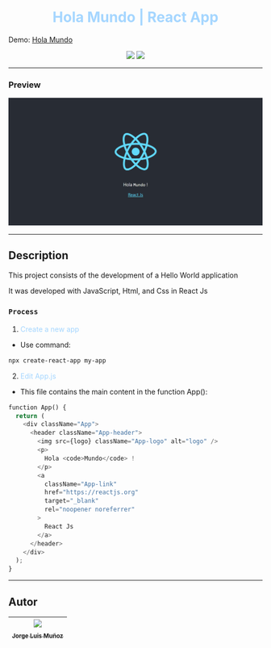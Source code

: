 <h1 align="center" style="color:#a5d6ff"> Hola Mundo | React App </h1>

Demo: [Hola Mundo](https://jorgelmunozp.github.io/react-hola-mundo/)

<p align="center">
  <img src="https://img.shields.io/badge/JavaScript-f1e05a">
  <img src="https://img.shields.io/badge/status-close-ff3333">
</p>

***

### Preview
![Hola mundo](/docs/hola-mundo.png)

***

## Description

This project consists of the development of a Hello World application 

It was developed with JavaScript, Html, and Css in React Js

### `Process`

1. <font color="#a5d6ff"> Create a new app </font>
* Use command: 
```bash
npx create-react-app my-app
```

2. <font color="#a5d6ff"> Edit App.js </font>
* This file contains the main content in the function App():

```python
function App() {
  return (
    <div className="App">
      <header className="App-header">
        <img src={logo} className="App-logo" alt="logo" />
        <p>
          Hola <code>Mundo</code> !
        </p>
        <a
          className="App-link"
          href="https://reactjs.org"
          target="_blank"
          rel="noopener noreferrer"
        >
          React Js
        </a>
      </header>
    </div>
  );
}
```

***

## Autor

| [<img src="https://avatars.githubusercontent.com/u/101136356?s=400&v=4" width=115><br><sub>Jorge Luis Muñoz</sub>](https://github.com/jorgelmunozp) |
| :---: |
